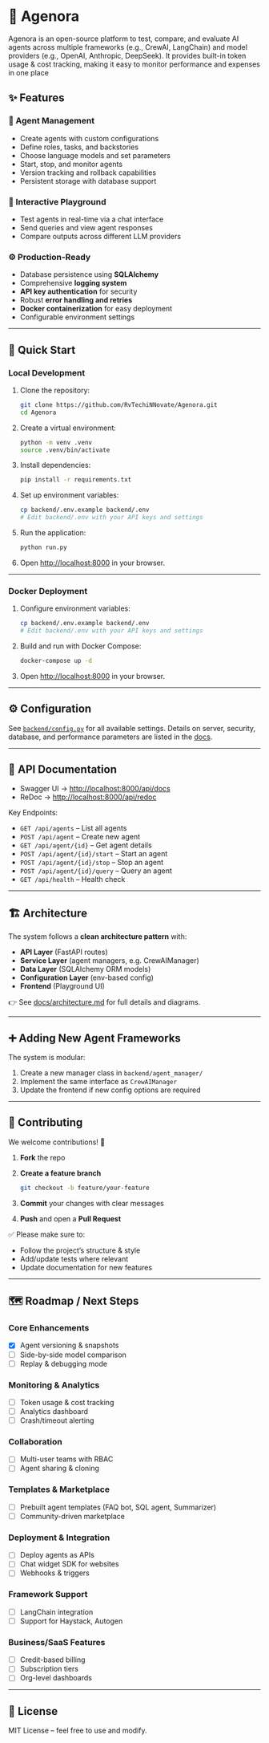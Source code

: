 # 🚀 Agenora
Agenora is an open-source platform to test, compare, and evaluate AI agents across multiple frameworks (e.g., CrewAI, LangChain) and model providers (e.g., OpenAI, Anthropic, DeepSeek).
It provides built-in token usage & cost tracking, making it easy to monitor performance and expenses in one place

## ✨ Features

### 🔑 Agent Management
- Create agents with custom configurations  
- Define roles, tasks, and backstories  
- Choose language models and set parameters  
- Start, stop, and monitor agents  
- Version tracking and rollback capabilities
- Persistent storage with database support  

### 🧪 Interactive Playground
- Test agents in real-time via a chat interface  
- Send queries and view agent responses  
- Compare outputs across different LLM providers  

### ⚙️ Production-Ready
- Database persistence using **SQLAlchemy**  
- Comprehensive **logging system**  
- **API key authentication** for security  
- Robust **error handling and retries**  
- **Docker containerization** for easy deployment  
- Configurable environment settings  

---

## 🚀 Quick Start

### Local Development

1. Clone the repository:
   ```bash
   git clone https://github.com/RvTechiNNovate/Agenora.git
   cd Agenora
   ```

2. Create a virtual environment:

   ```bash
   python -m venv .venv
   source .venv/bin/activate
   ```

3. Install dependencies:

   ```bash
   pip install -r requirements.txt
   ```

4. Set up environment variables:

   ```bash
   cp backend/.env.example backend/.env
   # Edit backend/.env with your API keys and settings
   ```

5. Run the application:

   ```bash
   python run.py
   ```

6. Open [http://localhost:8000](http://localhost:8000) in your browser.

---

### Docker Deployment

1. Configure environment variables:

   ```bash
   cp backend/.env.example backend/.env
   # Edit backend/.env with your API keys and settings
   ```

2. Build and run with Docker Compose:

   ```bash
   docker-compose up -d
   ```

3. Open [http://localhost:8000](http://localhost:8000) in your browser.

---

## ⚙️ Configuration

See [`backend/config.py`](backend/config.py) for all available settings.
Details on server, security, database, and performance parameters are listed in the [docs](docs/architecture.md#⚙️-configuration).

---

## 📖 API Documentation

* Swagger UI → [http://localhost:8000/api/docs](http://localhost:8000/api/docs)
* ReDoc → [http://localhost:8000/api/redoc](http://localhost:8000/api/redoc)

Key Endpoints:

* `GET /api/agents` – List all agents
* `POST /api/agent` – Create new agent
* `GET /api/agent/{id}` – Get agent details
* `POST /api/agent/{id}/start` – Start an agent
* `POST /api/agent/{id}/stop` – Stop an agent
* `POST /api/agent/{id}/query` – Query an agent
* `GET /api/health` – Health check

---

## 🏗️ Architecture

The system follows a **clean architecture pattern** with:

* **API Layer** (FastAPI routes)
* **Service Layer** (agent managers, e.g. CrewAIManager)
* **Data Layer** (SQLAlchemy ORM models)
* **Configuration Layer** (env-based config)
* **Frontend** (Playground UI)

👉 See [docs/architecture.md](docs/architecture.md) for full details and diagrams.

---

## ➕ Adding New Agent Frameworks

The system is modular:

1. Create a new manager class in `backend/agent_manager/`
2. Implement the same interface as `CrewAIManager`
3. Update the frontend if new config options are required

---

## 🤝 Contributing

We welcome contributions! 🎉

1. **Fork** the repo
2. **Create a feature branch**

   ```bash
   git checkout -b feature/your-feature
   ```
3. **Commit** your changes with clear messages
4. **Push** and open a **Pull Request**

✅ Please make sure to:

* Follow the project’s structure & style
* Add/update tests where relevant
* Update documentation for new features

---

## 🗺️ Roadmap / Next Steps

### Core Enhancements

* [x] Agent versioning & snapshots
* [ ] Side-by-side model comparison
* [ ] Replay & debugging mode

### Monitoring & Analytics

* [ ] Token usage & cost tracking
* [ ] Analytics dashboard
* [ ] Crash/timeout alerting

### Collaboration

* [ ] Multi-user teams with RBAC
* [ ] Agent sharing & cloning

### Templates & Marketplace

* [ ] Prebuilt agent templates (FAQ bot, SQL agent, Summarizer)
* [ ] Community-driven marketplace

### Deployment & Integration

* [ ] Deploy agents as APIs
* [ ] Chat widget SDK for websites
* [ ] Webhooks & triggers

### Framework Support

* [ ] LangChain integration
* [ ] Support for Haystack, Autogen

### Business/SaaS Features

* [ ] Credit-based billing
* [ ] Subscription tiers
* [ ] Org-level dashboards

---

## 📜 License

MIT License – feel free to use and modify.

